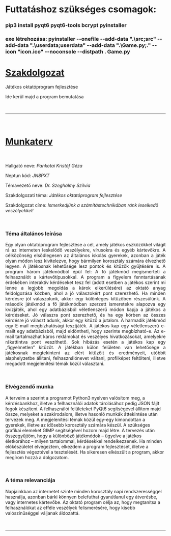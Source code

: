 <div>
    <h1>Futtatáshoz szükséges csomagok:</h1>
    <h3>pip3 install pyqt6 pyqt6-tools bcrypt pyinstaller</h3>
    <h3>exe létrehozása: pyinstaller --onefile --add-data ".\src;src" --add-data ".\userdata;userdata" --add-data ".\Game.py;." --icon "icon.ico" --noconsole --distpath . Game.py</h3>
<div>
    <h1><u>Szakdolgozat</u></h1>
    <p>Játékos oktatóprogram fejlesztése</p>
    <p>Ide kerül majd a program bemutatása</p>
</div>
<br>
<hr>
<br>
<div>
    <h1><u>Munkaterv</u></h1>
</div>
<br>
<div>
    <p>Hallgató neve: <i>Pankotai Kristóf Géza</i></p>
    <p>Neptun kód: <i>JN8PXT</i></p>
    <p>Témavezető neve: <i>Dr. Szeghalmy Szilvia</i></p>
    <p>Szakdolgozati téma: <i>Játékos oktatóprogram fejlesztése</i><p>
    <p>Szakdolgozat címe: <i>Ismerkedjünk a számítástechnikában ránk leselkedő veszélyekkel!</i></p>
</div>
<br>
<div style="text-align: justify;">
    <h3>Téma általános leírása</h3>
    <p>Egy olyan oktatóprogram fejlesztése a cél, amely játékos eszközökkel világít rá az interneten 
    leskelődő veszélyekre, vírusokra és egyéb kártevőkre. A célközönség elsődlegesen az általános 
    iskolás gyerekek, azonban a játék olyan módon lesz kivitelezve, hogy bármilyen korosztály 
    számára élvezhető legyen. A játékosnak lehetősége lesz pontok és kitűzők gyűjtésére is. A 
    program három játékmódból épül fel: 
    A fő játékmód megismerteti a felhasználót a kártevőtípusokkal. A program a figyelem 
    fenntartásának érdekében interaktív kérdéseket tesz fel (adott esetben a játékos szerint mi lenne 
    a legjobb megoldás a károk elkerülésére) az oktató anyag feldolgozása közben, ahol a jó 
    válaszokért pont szerezhető. Ha minden kérdésre jól válaszolunk, akkor egy különleges 
    kitűzőben részesülünk. 
    A második játékmód a fő játékmódban szerzett ismeretekre alapozva egy kvízjáték, ahol egy 
    adatbázisból véletlenszerű módon kapja a játékos a kérdéseket. Jó válaszra pont szerezhető, és 
    ha egy körben az összes kérdésre jó választ adunk, akkor egy kitűző a jutalom. 
    A harmadik játékmód egy E-mail megbízhatósági tesztjáték. A játékos kap egy véletlenszerű 
    e-mailt egy adatbázisból, majd eldöntheti, hogy szerinte megbízható-e. Az e-mail tartalmazhat 
    káros reklámokat és veszélyes hivatkozásokat, amelyekre rákattintva pont veszíthető. Sok 
    hibázás esetén a játékos kap egy „figyelmetlen” kitűzőt. 
    A játékban külön felületen van lehetősége a játékosnak megtekinteni az elért kitűzőit és 
    eredményeit, utóbbit alaphelyzetbe állítani, felhasználónevet váltani, profilképet feltölteni, 
    illetve megadott megjelenítési témák közül választani.</p>
</div>
<br>
<div>
    <h3>Elvégzendő munka</h3>
    <p>A terveim a szerint a programot Python3 nyelven valósítom meg, a kérdésbankhoz, illetve a 
    felhasználói adatok tárolásához pedig JSON fájlt fogok készíteni. A felhasználói felületeket 
    PyQt6 segítségével állítom majd össze, melyeket a szakirodalom, illetve hasonló munkák 
    áttekintése után tervezek meg. A megjelenítési témák közül egy-egy kimondottan a gyerekek, 
    illetve az idősebb korosztály számára készül. A szükséges grafikai elemeket GIMP segítségével 
    hozom majd létre. A tervezés után összegyűjtöm, hogy a különböző játékmódok – ügyelve a 
    játékos életkorához – milyen tartalommal, kérdésekkel rendelkezzenek. Ha minden 
    előkészületet elvégeztem, elkezdem a program fejlesztését, illetve a fejlesztés végeztével a 
    tesztelését. Ha sikeresen elkészült a program, akkor megírom hozzá a dolgozatom.</p>
</div>
<br>
<div>
    <h3>A téma relevanciája</h3>
    <p>Napjainkban az internetet szinte minden korosztály napi rendszerességgel használja, azonban 
    bárki könnyen belefuthat gyanútlanul egy átverésbe, vagy internetes kártevőbe. Az oktató 
    program célja az, hogy megtanítsa a felhasználókat az efféle veszélyek felismerésére, hogy 
    kisebb valószínűséggel váljanak áldozattá.</p>
</div>
<br>
<hr>
